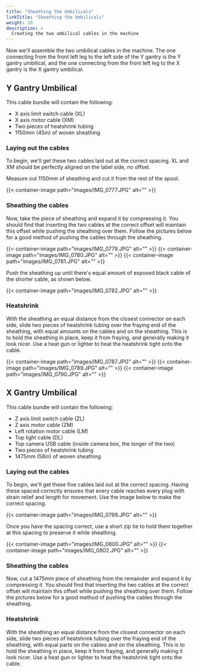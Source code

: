 ```yaml
---
title: "Sheathing the Umbilicals"
linkTitle: "Sheathing the Umbilicals"
weight: 10
description: >
  Creating the two umbilical cables in the machine 
---
```


Now we'll assemble the two umbilical cables in the machine. The one connecting from the front left leg to the left side of the Y gantry is the Y gantry umbilical, and the one connecting from the front left leg to the X gantry is the X gantry umbilical.

## Y Gantry Umbilical

This cable bundle will contain the following:
* X axis limit switch cable (XL)
* X axis motor cable (XM)
* Two pieces of heatshrink tubing
* 1150mm (45in) of woven sheathing

### Laying out the cables

To begin, we'll get these two cables laid out at the correct spacing. XL and XM should be perfectly aligned on the label side, no offset.

Measure out 1150mm of sheathing and cut it from the rest of the spool. 

{{< container-image path="images/IMG_0777.JPG" alt="" >}}

### Sheathing the cables

Now, take the piece of sheathing and expand it by compressing it. You should find that inserting the two cables at the correct offset will maintain this offset while pushing the sheathing over them. Follow the pictures below for a good method of pushing the cables through the sheathing.

{{< container-image path="images/IMG_0779.JPG" alt="" >}}
{{< container-image path="images/IMG_0780.JPG" alt="" >}}
{{< container-image path="images/IMG_0781.JPG" alt="" >}}

Push the sheathing up until there's equal amount of exposed black cable of the shorter cable, as shown below.

{{< container-image path="images/IMG_0782.JPG" alt="" >}}

### Heatshrink

With the sheathing an equal distance from the closest connector on each side, slide two pieces of heatshrink tubing over the fraying end of the sheathing, with equal amounts on the cables and on the sheathing. This is to hold the sheathing in place, keep it from fraying, and generally making it look nicer. Use a heat gun or lighter to heat the heatshrink tight onto the cable.

{{< container-image path="images/IMG_0787.JPG" alt="" >}}
{{< container-image path="images/IMG_0789.JPG" alt="" >}}
{{< container-image path="images/IMG_0790.JPG" alt="" >}}

## X Gantry Umbilical

This cable bundle will contain the following:
* Z axis limit switch cable (ZL)
* Z axis motor cable (ZM)
* Left rotation motor cable (LM)
* Top light cable (DL)
* Top camera USB cable (inside camera box, the longer of the two)
* Two pieces of heatshrink tubing
* 1475mm (58in) of woven sheathing

### Laying out the cables

To begin, we'll get these five cables laid out at the correct spacing. Having these spaced correctly ensures that every cable reaches every plug with strain relief and length for movement. Use the image below to make the correct spacing. 

{{< container-image path="images/IMG_0799.JPG" alt="" >}}

Once you have the spacing correct, use a short zip tie to hold them together at this spacing to preserve it while sheathing. 

{{< container-image path="images/IMG_0800.JPG" alt="" >}}
{{< container-image path="images/IMG_0802.JPG" alt="" >}}

### Sheathing the cables

Now, cut a 1475mm piece of sheathing from the remainder and expand it by compressing it. You should find that inserting the two cables at the correct offset will maintain this offset while pushing the sheathing over them. Follow the pictures below for a good method of pushing the cables through the sheathing.

### Heatshrink

With the sheathing an equal distance from the closest connector on each side, slide two pieces of heatshrink tubing over the fraying end of the sheathing, with equal parts on the cables and on the sheathing. This is to hold the sheathing in place, keep it from fraying, and generally making it look nicer. Use a heat gun or lighter to heat the heatshrink tight onto the cable.